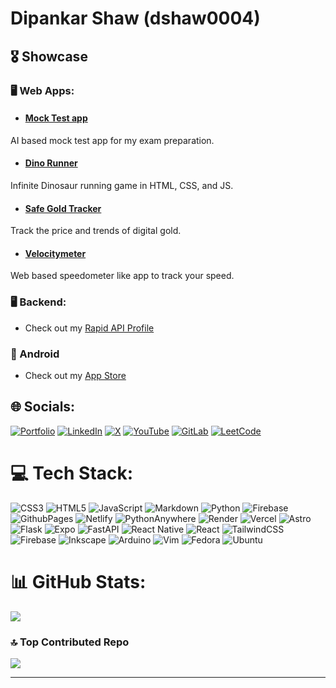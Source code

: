 # Dipankar Shaw (dshaw0004)

## 🎖️ Showcase

### 🖥️ Web Apps:

  * #### [Mock Test app](https://makautmocktest.netlify.app/)
  AI based mock test app for my exam preparation.

  * #### [Dino Runner](https://dinorunner.web.app) 
  Infinite Dinosaur running game in HTML, CSS, and JS. 
  
  * #### [Safe Gold Tracker](https://safegold.web.app)
   Track the price and trends of digital gold. 
  
  * #### [Velocitymeter](https://velocitymeter.web.app)
   Web based speedometer like app to track your speed.
  

### 🖥 Backend:
  * Check out my [Rapid API Profile](https://rapidapi.com/user/dshaw0004)

### 📱 Android
  * Check out my [App Store](https://appbasket.web.app/)

## 🌐 Socials:
[![Portfolio](https://img.shields.io/badge/Portfolio-%23000000.svg?logo=firefox&logoColor=#FF7139)](https://dipankarshaw.web.app)
[![LinkedIn](https://img.shields.io/badge/LinkedIn-%230077B5.svg?logo=linkedin&logoColor=white)](https://linkedin.com/in/dshaw0004)
[![X](https://img.shields.io/badge/X-black.svg?logo=X&logoColor=white)](https://x.com/dshaw0004)
[![YouTube](https://img.shields.io/badge/YouTube-%23FF0000.svg?logo=YouTube&logoColor=white)](https://youtube.com/@dshaw0004)
[![GitLab](https://img.shields.io/badge/GitLab-%23FFFFFF.svg?logo=GitLab&logoColor=#FC6D26)](https://gitlab.com/dshaw0004)
[![LeetCode](https://img.shields.io/badge/LeetCode-000000?logo=LeetCode&logoColor=#d16c06)](https://leetcode.com/u/dshaw0004)

# 💻 Tech Stack:
![CSS3](https://img.shields.io/badge/css3-%231572B6.svg?style=for-the-badge&logo=css3&logoColor=white)
![HTML5](https://img.shields.io/badge/html5-%23E34F26.svg?style=for-the-badge&logo=html5&logoColor=white)
![JavaScript](https://img.shields.io/badge/javascript-%23323330.svg?style=for-the-badge&logo=javascript&logoColor=%23F7DF1E)
![Markdown](https://img.shields.io/badge/markdown-%23000000.svg?style=for-the-badge&logo=markdown&logoColor=white)
![Python](https://img.shields.io/badge/python-3670A0?style=for-the-badge&logo=python&logoColor=ffdd54)
![Firebase](https://img.shields.io/badge/firebase-%23039BE5.svg?style=for-the-badge&logo=firebase)
![GithubPages](https://img.shields.io/badge/github%20pages-121013?style=for-the-badge&logo=github&logoColor=white)
![Netlify](https://img.shields.io/badge/netlify-%23000000.svg?style=for-the-badge&logo=netlify&logoColor=#00C7B7)
![PythonAnywhere](https://img.shields.io/badge/pythonanywhere-%232F9FD7.svg?style=for-the-badge&logo=pythonanywhere&logoColor=151515)
![Render](https://img.shields.io/badge/Render-%46E3B7.svg?style=for-the-badge&logo=render&logoColor=white)
![Vercel](https://img.shields.io/badge/vercel-%23000000.svg?style=for-the-badge&logo=vercel&logoColor=white)
![Astro](https://img.shields.io/badge/astro-%232C2052.svg?style=for-the-badge&logo=astro&logoColor=white)
![Flask](https://img.shields.io/badge/flask-%23000.svg?style=for-the-badge&logo=flask&logoColor=white)
![Expo](https://img.shields.io/badge/expo-1C1E24?style=for-the-badge&logo=expo&logoColor=#D04A37)
![FastAPI](https://img.shields.io/badge/FastAPI-005571?style=for-the-badge&logo=fastapi)
![React Native](https://img.shields.io/badge/react_native-%2320232a.svg?style=for-the-badge&logo=react&logoColor=%2361DAFB)
![React](https://img.shields.io/badge/react-%2320232a.svg?style=for-the-badge&logo=react&logoColor=%2361DAFB)
![TailwindCSS](https://img.shields.io/badge/tailwindcss-%2338B2AC.svg?style=for-the-badge&logo=tailwind-css&logoColor=white)
![Firebase](https://img.shields.io/badge/firebase-a08021?style=for-the-badge&logo=firebase&logoColor=ffcd34)
![Inkscape](https://img.shields.io/badge/Inkscape-e0e0e0?style=for-the-badge&logo=inkscape&logoColor=080A13)
![Arduino](https://img.shields.io/badge/-Arduino-00979D?style=for-the-badge&logo=Arduino&logoColor=white)
![Vim](https://img.shields.io/badge/VIM-%2311AB00.svg?style=for-the-badge&logo=vim&logoColor=white)
![Fedora](https://img.shields.io/badge/Fedora-294172?style=for-the-badge&logo=fedora&logoColor=white)
![Ubuntu](https://img.shields.io/badge/Ubuntu-E95420?style=for-the-badge&logo=ubuntu&logoColor=white)

# 📊 GitHub Stats:

![](https://github-readme-stats.vercel.app/api/top-langs/?username=dshaw0004&theme=highcontrast&hide_border=false&include_all_commits=true&count_private=false&layout=compact)


### 🔝 Top Contributed Repo
![](https://github-contributor-stats.vercel.app/api?username=dshaw0004&limit=5&theme=midnight-purple&combine_all_yearly_contributions=true)

---
  
<!-- Proudly created with GPRM ( https://gprm.itsvg.in ) -->
